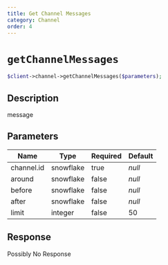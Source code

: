 ```yaml
---
title: Get Channel Messages
category: Channel
order: 4
---
```


# `getChannelMessages`

```php
$client->channel->getChannelMessages($parameters);
```

## Description

message

## Parameters


Name | Type | Required | Default
--- | --- | --- | ---
channel.id | snowflake | true | *null*
around | snowflake | false | *null*
before | snowflake | false | *null*
after | snowflake | false | *null*
limit | integer | false | 50

## Response

Possibly No Response


